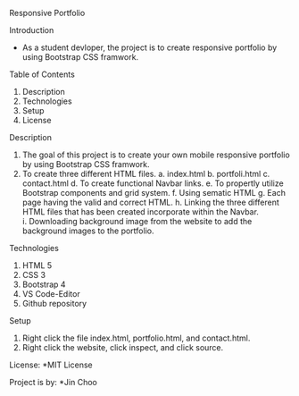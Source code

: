 Responsive Portfolio

Introduction
* As a student devloper, the project is to create responsive portfolio by using Bootstrap CSS framwork.

Table of Contents
 1. Description
 2. Technologies
 3.  Setup
 4.  License

Description

 1.  The goal of this project is to create your own mobile responsive portfolio by using   Bootstrap CSS framwork.
 2. To create three different HTML files.
    a.  index.html
    b.  portfoli.html
    c.  contact.html
    d.  To create functional Navbar links.
    e.  To propertly utilize Bootstrap components and grid system.
    f.  Using sematic HTML
    g.  Each page having the valid and correct HTML.
    h.  Linking the three different HTML files that has been created incorporate within the Navbar.  
    i.  Downloading background image from the website to add the background images to the portfolio.   
    
Technologies
 1.  HTML 5
 2.  CSS 3
 3.  Bootstrap 4
 4.  VS Code-Editor
 5.  Github repository

Setup
 1.  Right click the file index.html, portfolio.html, and contact.html.
 2.  Right click the website, click inspect, and click source.

License:
    *MIT License

Project is by:
    *Jin Choo


